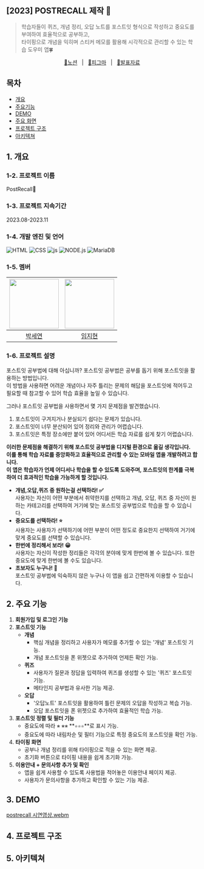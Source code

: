 
<h2>[2023] POSTRECALL 제작 📝</h2>

> 학습자들이 퀴즈, 개념 정리, 오답 노트를 포스트잇 형식으로 작성하고 중요도를 부여하여 효율적으로 공부하고,<br> 타이핑으로 개념을 익히며 스티커 메모를 활용해 시각적으로 관리할 수 있는 학습 도우미 앱🍀

<div align="center">
  <p>
    <a href="https://storm-maraca-f6d.notion.site/9655604cec554358b4669c28467b7270?v=f3efa33cee574725a8bb68e45f53c2b7&pvs=4">📘노션</a>
    &nbsp; | &nbsp; 
    <a href="https://www.figma.com/file/ZsdWXA6dkvcbYSBJ2lr1Ha/PostRecall?type=design&node-id=0%3A1&mode=design&t=Pohyj3sKNMqumDOf-1">🎨피그마</a>
    &nbsp; | &nbsp; 
    <a href="https://github.com/PostRecall/.github/blob/main/PostRecall%20%EB%B0%9C%ED%91%9C%EC%9E%90%EB%A3%8C.pdf">📌발표자료</a>
  </p>
</div>

## 목차
  - [개요](#개요)
  - [주요기능](##주요기능)
  - [DEMO](#DEMO)
  - [주요 화면](#주요-화면)
  - [프로젝트 구조](#프로젝트-구조)
  - [아키텍쳐](#아키텍쳐)

## 1. 개요
### 1-2. 프로젝트 이름
PostRecall📝
### 1-3. 프로젝트 지속기간
2023.08-2023.11
### 1-4. 개발 엔진 및 언어
![HTML](https://img.shields.io/badge/HTML5-E34F26?style=for-the-badge&logo=html5&logoColor=white)
![CSS](https://img.shields.io/badge/CSS-239120?&style=for-the-badge&logo=css3&logoColor=white)
![js](https://img.shields.io/badge/JavaScript-F7DF1E?style=for-the-badge&logo=JavaScript&logoColor=white)
![NODE.js](https://img.shields.io/badge/Node.js-43853D?style=for-the-badge&logo=node.js&logoColor=white)
![MariaDB](https://img.shields.io/badge/MariaDB-003545?style=for-the-badge&logo=mariadb&logoColor=white)
### 1-5. 멤버
|<img src="https://github.com/PostRecall/.github/assets/113195498/4b1427da-ebde-41da-b3e6-03eb87bb9b49" width="130">|<img src="https://github.com/PostRecall/.github/assets/103114387/84ed0eee-f8bf-4908-b76a-8bc05510e956" width="130">|
|:---:|:---:|
|<a href="https://github.com/seyeonparkk">박세연</a>|<a href="https://github.com/mic050r">임지현</a>|

### 1-6. **프로젝트 설명**<br>
  포스트잇 공부법에 대해 아십니까? 포스트잇 공부법은 공부를 돕기 위해 포스트잇을 활용하는 방법입니다.<br> 이 방법을 사용하면 어려운 개념이나 자주 틀리는 문제의 해답을 포스트잇에 적어두고 필요할 때 참고할 수 있어 학습 효율을 높일 수 있습니다.

  그러나 포스트잇 공부법을 사용하면서 몇 가지 문제점을 발견했습니다.
  1. 포스트잇이 구겨지거나 분실되기 쉽다는 문제가 있습니다.
  2. 포스트잇이 너무 분산되어 있어 정리와 관리가 어렵습니다.
  3. 포스트잇은 특정 장소에만 붙어 있어 어디서든 학습 자료를 쉽게 찾기 어렵습니다.

**이러한 문제점을 해결하기 위해 포스트잇 공부법을 디지털 환경으로 옮길 생각입니다.<br> 이를 통해 학습 자료를 중앙화하고 효율적으로 관리할 수 있는 모바일 앱을 개발하려고 합니다. <br>이 앱은 학습자가 언제 어디서나 학습을 할 수 있도록 도와주며, 포스트잇의 한계를 극복하여 더 효과적인 학습을 가능하게 할 것입니다.**


- **개념,오답,퀴즈 중 원하는걸 선택하라! ✅**<br>
사용자는 자신이 어떤 부분에서 취약한지를 선택하고 개념, 오답, 퀴즈 중 자신이 원하는 카테고리를 선택하여 거기에 맞는 포스트잇 공부법으로 학습을 할 수 있습니다.
- **중요도를 선택하라! ⭐** <br>
사용자는 사용자가 선택하기에 어떤 부분이 어떤 정도로 중요한지 선택하여 거기에 맞게 중요도를 선택할 수 있습니다.
- **한번에 정리해서 보라! 😀** <br>
사용자는 자신이 작성한 정리들은 각각의 분야에 맞게 한번에 볼 수 있습니다. 또한 중요도에 맞게 한번에 볼 수도 있습니다. 
- **초보자도 누구나! 👶** <br>
포스트잇 공부법에 익숙하지 않은 누구나 이 앱을 쉽고 간편하게 이용할 수 있습니다.

## 2. **주요 기능**
1. **회원가입 및 로그인 기능**
2. **포스트잇 기능**
    - **개념**
        - 핵심 개념을 정리하고 사용자가 메모를 추가할 수 있는 '개념' 포스트잇 기능.
        - 개념 포스트잇을 폰 위젯으로 추가하여 언제든 확인 가능.
    - **퀴즈**
        - 사용자가 질문과 정답을 입력하여 퀴즈를 생성할 수 있는 '퀴즈' 포스트잇 기능.
        - 메타인지 공부법과 유사한 기능 제공.
    - **오답**
        - '오답노트' 포스트잇을 활용하여 틀린 문제의 오답을 작성하고 복습 가능.
        - 오답 포스트잇을 폰 위젯으로 추가하여 효율적인 학습 가능.
3. **포스트잇 정렬 및 필터 기능**
    - 중요도에 따라 **`⭐`** **`⭐⭐`** **`⭐⭐⭐`**로 표시 가능.
    - 중요도에 따라 내림차순 및 필터 기능으로 특정 중요도의 포스트잇을 확인 가능.
4. **타이핑 화면**
    - 공부나 개념 정리를 위해 타이핑으로 적을 수 있는 화면 제공.
    - 초기화 버튼으로 타이핑 내용을 쉽게 초기화 가능.
5. **이용안내 + 문의사항 추가 및 확인**
    - 앱을 쉽게 사용할 수 있도록 사용법을 적어놓은 이용안내 페이지 제공.
    - 사용자가 문의사항을 추가하고 확인할 수 있는 기능 제공.

   
## 3. DEMO 
[postrecall 시연영상.webm](https://github.com/PostRecall/.github/assets/103114387/302304c3-d1c4-4c4b-9195-4c480ad01e12)


## 4. 프로젝트 구조

## 5. 아키텍쳐 
